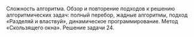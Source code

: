 Сложность алгоритма. Обзор и повторение подходов к решению алгоритмических задач: полный перебор, жадные алгоритмы, подход «Разделяй и властвуй», динамическое программирование. Метод «Скользящего окна». Решение задачи 24.